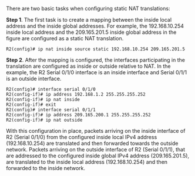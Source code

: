 There are two basic tasks when configuring static NAT translations:

**Step 1**. The first task is to create a mapping between the inside local address and the inside global addresses. For example, the 192.168.10.254 inside local address and the 209.165.201.5 inside global address in the figure are configured as a static NAT translation.

```
R2(config)# ip nat inside source static 192.168.10.254 209.165.201.5
```

**Step 2**. After the mapping is configured, the interfaces participating in the translation are configured as inside or outside relative to NAT. In the example, the R2 Serial 0/1/0 interface is an inside interface and Serial 0/1/1 is an outside interface.

```
R2(config)# interface serial 0/1/0
R2(config-if)# ip address 192.168.1.2 255.255.255.252
R2(config-if)# ip nat inside
R2(config-if)# exit
R2(config)# interface serial 0/1/1
R2(config-if)# ip address 209.165.200.1 255.255.255.252
R2(config-if)# ip nat outside
```

With this configuration in place, packets arriving on the inside interface of R2 (Serial 0/1/0) from the configured inside local IPv4 address (192.168.10.254) are translated and then forwarded towards the outside network. Packets arriving on the outside interface of R2 (Serial 0/1/1), that are addressed to the configured inside global IPv4 address (209.165.201.5), are translated to the inside local address (192.168.10.254) and then forwarded to the inside network.
